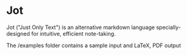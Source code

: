 
Jot
===

Jot ("Just Only Text") is an alternative markdown language specially-designed for intuitive, efficient note-taking.

The /examples folder contains a sample input and LaTeX, PDF output